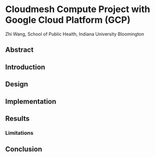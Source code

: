 # Cloudmesh Compute Project with Google Cloud Platform (GCP)

Zhi Wang, School of Public Health, Indiana University Bloomington

## Abstract

## Introduction

## Design

## Implementation

## Results

### Limitations 

## Conclusion